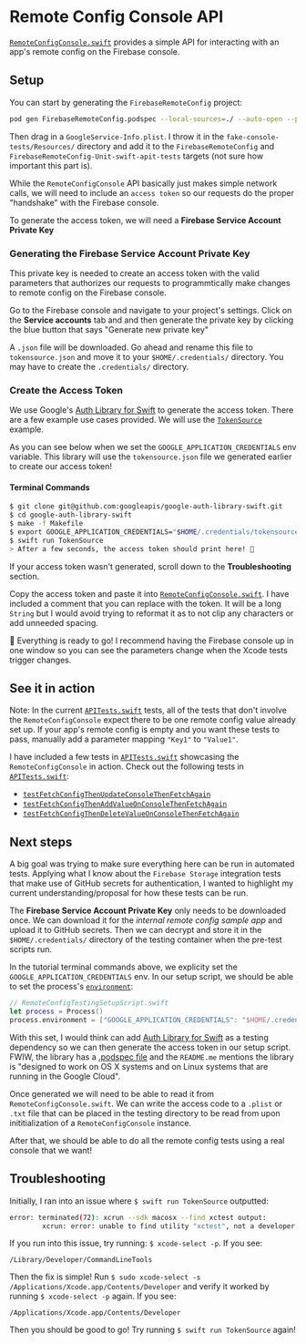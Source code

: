 # Remote Config Console API

[`RemoteConfigConsole.swift`](https://github.com/firebase/firebase-ios-sdk/blob/nc-rc-console-api/FirebaseRemoteConfig/Tests/SwiftAPI/RemoteConfigConsole.swift) provides a simple API for interacting with an app's remote config on the Firebase console.

## Setup

You can start by generating the `FirebaseRemoteConfig` project: 
```bash
pod gen FirebaseRemoteConfig.podspec --local-sources=./ --auto-open --platforms=ios
```

Then drag in a `GoogleService-Info.plist`. I throw it in the `fake-console-tests/Resources/` directory and add it to the `FirebaseRemoteConfig` and `FirebaseRemoteConfig-Unit-swift-apit-tests` targets (not sure how important this part is).


While the `RemoteConfigConsole` API basically just makes simple network calls, we will need to include an `access token` so our requests do the proper "handshake" with the Firebase console.

To generate the access token, we will need a **Firebase Service Account Private Key**

### Generating the Firebase Service Account Private Key
This private key is needed to create an access token with the valid parameters that authorizes our requests to programmtically make changes to remote config on the Firebase console.  

Go to the Firebase console and navigate to your project's settings. Click on the **Service accounts** tab and and then generate the private key by clicking the blue button that says "Generate new private key"

A `.json` file will be downloaded. Go ahead and rename this file to `tokensource.json` and move it to your `$HOME/.credentials/` directory. You may have to create the `.credentials/` directory.

### Create the Access Token
We use Google's [Auth Library for Swift](https://github.com/googleapis/google-auth-library-swift) to generate the access token. There are a few example use cases provided. We will use the [`TokenSource`](https://github.com/googleapis/google-auth-library-swift/blob/master/Sources/Examples/TokenSource/main.swift) example.

As you can see below when we set the `GOOGLE_APPLICATION_CREDENTIALS` env variable. This library will use the `tokensource.json` file we generated earlier to create our access token!

#### Terminal Commands
```bash
$ git clone git@github.com:googleapis/google-auth-library-swift.git
$ cd google-auth-library-swift
$ make -f Makefile
$ export GOOGLE_APPLICATION_CREDENTIALS="$HOME/.credentials/tokensource.json"
$ swift run TokenSource
> After a few seconds, the access token should print here! 🥳
```
If your access token wasn't generated, scroll down to the **Troubleshooting** section.  

Copy the access token and paste it into [`RemoteConfigConsole.swift`](https://github.com/firebase/firebase-ios-sdk/blob/nc-rc-console-api/FirebaseRemoteConfig/Tests/SwiftAPI/RemoteConfigConsole.swift). I have included a comment that you can replace with the token. It will be a long `String` but I would avoid trying to reformat it as to not clip any characters or add unneeded spacing.

🚀 Everything is ready to go! I recommend having the Firebase console up in one window so you can see the parameters change when the Xcode tests trigger changes. 

## See it in action

Note: In the current [`APITests.swift`](https://github.com/firebase/firebase-ios-sdk/blob/nc-rc-console-api/FirebaseRemoteConfig/Tests/SwiftAPI/APITests.swift) tests, all of the tests that don't involve the `RemoteConfigConsole` expect there to be one remote config value already set up. If your app's remote config is empty and you want these tests to pass, manually add a parameter mapping `"Key1"` to `"Value1"`.

I have included a few tests in [`APITests.swift`](https://github.com/firebase/firebase-ios-sdk/blob/nc-rc-console-api/FirebaseRemoteConfig/Tests/SwiftAPI/APITests.swift) showcasing the  `RemoteConfigConsole` in action. Check out the following tests in [`APITests.swift`](https://github.com/firebase/firebase-ios-sdk/blob/nc-rc-console-api/FirebaseRemoteConfig/Tests/SwiftAPI/APITests.swift):
- [`testFetchConfigThenUpdateConsoleThenFetchAgain`](https://github.com/firebase/firebase-ios-sdk/blob/nc-rc-console-api/FirebaseRemoteConfig/Tests/SwiftAPI/APITests.swift#L192)
- [`testFetchConfigThenAddValueOnConsoleThenFetchAgain`](https://github.com/firebase/firebase-ios-sdk/blob/nc-rc-console-api/FirebaseRemoteConfig/Tests/SwiftAPI/APITests.swift#L229)
- [`testFetchConfigThenDeleteValueOnConsoleThenFetchAgain`](https://github.com/firebase/firebase-ios-sdk/blob/nc-rc-console-api/FirebaseRemoteConfig/Tests/SwiftAPI/APITests.swift#L264)

## Next steps
A big goal was trying to make sure everything here can be run in automated tests. Applying what I know about the `Firebase Storage` integration tests that make use of GitHub secrets for authentication, I wanted to highlight my current understanding/proposal for how these tests can be run.

The **Firebase Service Account Private Key** only needs to be downloaded once. We can download it for the *internal remote config sample app* and upload it to GitHub secrets. Then we can decrypt and store it in the `$HOME/.credentials/` directory of the testing container when the pre-test scripts run.

In the tutorial terminal commands above, we explicity set the `GOOGLE_APPLICATION_CREDENTIALS` env.
In our setup script, we should be able to set the process's [`environment`](https://developer.apple.com/documentation/foundation/process/1409412-environment):
```swift
// RemoteConfigTestingSetupScript.swift
let process = Process()
process.environment = ["GOOGLE_APPLICATION_CREDENTIALS": "$HOME/.credentials/tokensource.json"]
```  

With this set, I would think can add [Auth Library for Swift](https://github.com/googleapis/google-auth-library-swift) as a testing dependency so we can then generate the access token in our setup script. FWIW, the library has a [.podspec file](https://github.com/googleapis/google-auth-library-swift/blob/2900612d315d270c5c42df64fbbccbf8815231bf/AuthLibrary.podspec) and the `README.me` mentions the library is "designed to work on OS X systems and on Linux systems that are running in the Google Cloud".

Once generated we will need to be able to read it from  `RemoteConfigConsole.swift`. We can write the access code to a `.plist` or `.txt` file that can be placed in the testing directory to be read from upon inititialization of a `RemoteConfigConsole` instance.  

After that, we should be able to do all the remote config tests using a real console that we want!


## Troubleshooting
Initially, I ran into an issue where `$ swift run TokenSource` outputted:
```bash
error: terminated(72): xcrun --sdk macosx --find xctest output:
        xcrun: error: unable to find utility "xctest", not a developer tool or in PATH
```
If you run into this issue, try running: `$ xcode-select -p`. If you see:
```
/Library/Developer/CommandLineTools
```
Then the fix is simple! Run `$ sudo xcode-select -s /Applications/Xcode.app/Contents/Developer` and verify it worked by running  `$ xcode-select -p` again. If you see:
```
/Applications/Xcode.app/Contents/Developer
```
Then you should be good to go! Try running `$ swift run TokenSource` again!
